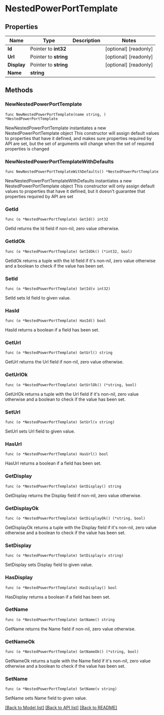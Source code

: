 # NestedPowerPortTemplate

## Properties

Name | Type | Description | Notes
------------ | ------------- | ------------- | -------------
**Id** | Pointer to **int32** |  | [optional] [readonly] 
**Url** | Pointer to **string** |  | [optional] [readonly] 
**Display** | Pointer to **string** |  | [optional] [readonly] 
**Name** | **string** |  | 

## Methods

### NewNestedPowerPortTemplate

`func NewNestedPowerPortTemplate(name string, ) *NestedPowerPortTemplate`

NewNestedPowerPortTemplate instantiates a new NestedPowerPortTemplate object
This constructor will assign default values to properties that have it defined,
and makes sure properties required by API are set, but the set of arguments
will change when the set of required properties is changed

### NewNestedPowerPortTemplateWithDefaults

`func NewNestedPowerPortTemplateWithDefaults() *NestedPowerPortTemplate`

NewNestedPowerPortTemplateWithDefaults instantiates a new NestedPowerPortTemplate object
This constructor will only assign default values to properties that have it defined,
but it doesn't guarantee that properties required by API are set

### GetId

`func (o *NestedPowerPortTemplate) GetId() int32`

GetId returns the Id field if non-nil, zero value otherwise.

### GetIdOk

`func (o *NestedPowerPortTemplate) GetIdOk() (*int32, bool)`

GetIdOk returns a tuple with the Id field if it's non-nil, zero value otherwise
and a boolean to check if the value has been set.

### SetId

`func (o *NestedPowerPortTemplate) SetId(v int32)`

SetId sets Id field to given value.

### HasId

`func (o *NestedPowerPortTemplate) HasId() bool`

HasId returns a boolean if a field has been set.

### GetUrl

`func (o *NestedPowerPortTemplate) GetUrl() string`

GetUrl returns the Url field if non-nil, zero value otherwise.

### GetUrlOk

`func (o *NestedPowerPortTemplate) GetUrlOk() (*string, bool)`

GetUrlOk returns a tuple with the Url field if it's non-nil, zero value otherwise
and a boolean to check if the value has been set.

### SetUrl

`func (o *NestedPowerPortTemplate) SetUrl(v string)`

SetUrl sets Url field to given value.

### HasUrl

`func (o *NestedPowerPortTemplate) HasUrl() bool`

HasUrl returns a boolean if a field has been set.

### GetDisplay

`func (o *NestedPowerPortTemplate) GetDisplay() string`

GetDisplay returns the Display field if non-nil, zero value otherwise.

### GetDisplayOk

`func (o *NestedPowerPortTemplate) GetDisplayOk() (*string, bool)`

GetDisplayOk returns a tuple with the Display field if it's non-nil, zero value otherwise
and a boolean to check if the value has been set.

### SetDisplay

`func (o *NestedPowerPortTemplate) SetDisplay(v string)`

SetDisplay sets Display field to given value.

### HasDisplay

`func (o *NestedPowerPortTemplate) HasDisplay() bool`

HasDisplay returns a boolean if a field has been set.

### GetName

`func (o *NestedPowerPortTemplate) GetName() string`

GetName returns the Name field if non-nil, zero value otherwise.

### GetNameOk

`func (o *NestedPowerPortTemplate) GetNameOk() (*string, bool)`

GetNameOk returns a tuple with the Name field if it's non-nil, zero value otherwise
and a boolean to check if the value has been set.

### SetName

`func (o *NestedPowerPortTemplate) SetName(v string)`

SetName sets Name field to given value.



[[Back to Model list]](../README.md#documentation-for-models) [[Back to API list]](../README.md#documentation-for-api-endpoints) [[Back to README]](../README.md)


